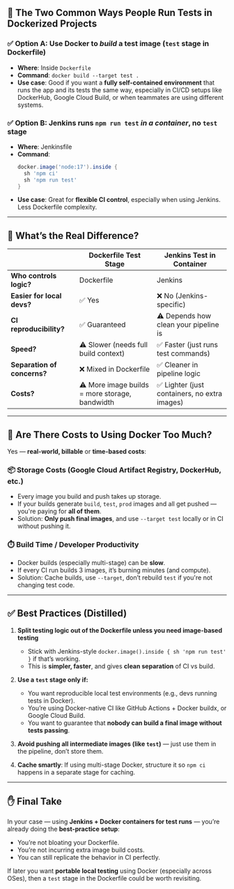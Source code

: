 ## 🔁 The Two Common Ways People Run Tests in Dockerized Projects

### ✅ Option A: Use Docker to *build* a test image (`test` stage in Dockerfile)

- **Where**: Inside `Dockerfile`
- **Command**: `docker build --target test .`
- **Use case**: Good if you want a **fully self-contained environment** that runs the app and its tests the same way, especially in CI/CD setups like DockerHub, Google Cloud Build, or when teammates are using different systems.

### ✅ Option B: Jenkins runs `npm run test` *in a container*, no `test` stage

- **Where**: Jenkinsfile
- **Command**:
  ```groovy
  docker.image('node:17').inside {
    sh 'npm ci'
    sh 'npm run test'
  }
  ```
- **Use case**: Great for **flexible CI control**, especially when using Jenkins. Less Dockerfile complexity.

---

## 🧠 What’s the Real Difference?

|  | Dockerfile Test Stage | Jenkins Test in Container |
|--|------------------------|---------------------------|
| **Who controls logic?** | Dockerfile | Jenkins |
| **Easier for local devs?** | ✅ Yes | ❌ No (Jenkins-specific) |
| **CI reproducibility?** | ✅ Guaranteed | ⚠️ Depends how clean your pipeline is |
| **Speed?** | ⚠️ Slower (needs full build context) | ✅ Faster (just runs test commands) |
| **Separation of concerns?** | ❌ Mixed in Dockerfile | ✅ Cleaner in pipeline logic |
| **Costs?** | ⚠️ More image builds = more storage, bandwidth | ✅ Lighter (just containers, no extra images) |

---

## 💸 Are There **Costs** to Using Docker Too Much?

Yes — **real-world, billable** or **time-based costs**:

### 📦 Storage Costs (Google Cloud Artifact Registry, DockerHub, etc.)
- Every image you build and push takes up storage.
- If your builds generate `build`, `test`, `prod` images and all get pushed — you're paying for **all of them**.
- Solution: **Only push final images**, and use `--target test` locally or in CI without pushing it.

### ⏱️ Build Time / Developer Productivity
- Docker builds (especially multi-stage) can be **slow**.
- If every CI run builds 3 images, it’s burning minutes (and compute).
- Solution: Cache builds, use `--target`, don’t rebuild `test` if you're not changing test code.

---

## ✅ Best Practices (Distilled)

1. **Split testing logic out of the Dockerfile unless you need image-based testing**
   - Stick with Jenkins-style `docker.image().inside { sh 'npm run test' }` if that’s working.
   - This is **simpler, faster**, and gives **clean separation** of CI vs build.

2. **Use a `test` stage only if:**
   - You want reproducible local test environments (e.g., devs running tests in Docker).
   - You’re using Docker-native CI like GitHub Actions + Docker buildx, or Google Cloud Build.
   - You want to guarantee that **nobody can build a final image without tests passing**.

3. **Avoid pushing all intermediate images (like `test`)** — just use them in the pipeline, don’t store them.

4. **Cache smartly**: If using multi-stage Docker, structure it so `npm ci` happens in a separate stage for caching.

---

## ✋ Final Take

In your case — using **Jenkins + Docker containers for test runs** — you’re already doing the **best-practice setup**:
- You’re not bloating your Dockerfile.
- You’re not incurring extra image build costs.
- You can still replicate the behavior in CI perfectly.

If later you want **portable local testing** using Docker (especially across OSes), then a `test` stage in the Dockerfile could be worth revisiting.
